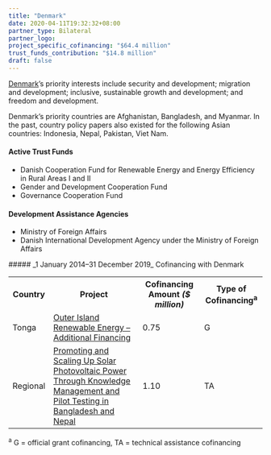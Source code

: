 ```yaml
---
title: "Denmark"
date: 2020-04-11T19:32:32+08:00
partner_type: Bilateral
partner_logo:
project_specific_cofinancing: "$64.4 million"
trust_funds_contribution: "$14.8 million"
draft: false
---
```


[Denmark](https://www.adb.org/publications/denmark-fact-sheet)’s priority interests include security and development; migration and development; inclusive, sustainable growth and development; and freedom and development.  

Denmark’s priority countries are Afghanistan, Bangladesh, and Myanmar. In the past, country policy papers also existed for the following Asian countries: Indonesia, Nepal, Pakistan, Viet Nam. 

#### Active Trust Funds 

* Danish Cooperation Fund for Renewable Energy and Energy Efficiency in Rural Areas I and II
* Gender and Development Cooperation Fund 
* Governance Cooperation Fund 

#### Development Assistance Agencies 

* Ministry of Foreign Affairs 
* Danish International Development Agency under the Ministry of Foreign Affairs 

<split>
##### _1 January 2014–31 December 2019_ Cofinancing with Denmark

<table class="table dr-partner-table">
<tr>
    <th>Country</th>
    <th>Project</th>
    <th>Cofinancing Amount <em>($ million)</em></th>
    <th>Type of Cofinancing<sup>a</sup></th>
</tr>
<tr>
<td>Tonga</td>
<td><a
href="https://www.adb.org/projects/43452-022/main" target="_parent">Outer
Island Renewable Energy – Additional Financing</a></td>
<td>0.75</td>
<td>G</td>
</tr>
<tr>
<td>Regional</td>
<td><a
href="https://www.adb.org/projects/49103-001/main" target="_parent">Promoting
and Scaling Up Solar Photovoltaic Power Through Knowledge Management and
Pilot Testing in Bangladesh and Nepal</a></td>
<td>1.10 </td>
<td>TA</td>
</tr>

</table>

<p class="dr-footnote"><sup>a</sup> G = official grant cofinancing, TA = technical assistance cofinancing</p> 